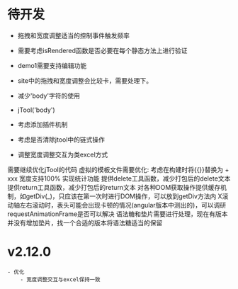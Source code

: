 # 待开发
- 拖拽和宽度调整适当的控制事件触发频率
- 需要考虑isRendered函数是否必要在每个静态方法上进行验证
- demo1需要支持编辑功能
- site中的拖拽和宽度调整会比较卡，需要处理下。
- 减少'body'字符的使用
- jTool('body')

- 考虑添加插件机制
- 考虑是否清除jtool中的链式操作
- 调整宽度调整交互为类excel方式

需要继续优化jTool的代码
虚拟的模板文件需要优化: 考虑在构建时将{{}}替换为 + xxx
宽度支持100%
实现统计功能
提供delete工具函数，减少打包后的delete文本
提供return工具函数，减少打包后的return文本
对各种DOM获取操作提供缓存机制，如getDiv(_)，只应该在第一次时进行DOM操作，可以放到getDiv方法内
X滚动轴左右滚动时，表头可能会出现卡顿的情况(angular版本中测出的)，可以调研requestAnimationFrame是否可以解决
语法糖和垫片需要进行处理，现在有版本并没有增加垫片，找一个合适的版本将语法糖适当的保留

# v2.12.0
    - 优化
        - 宽度调整交互与excel保持一致
